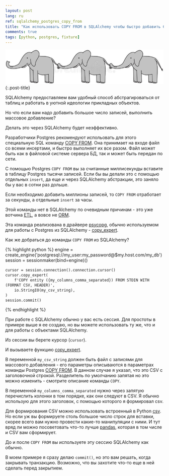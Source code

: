 ```yaml
---
layout: post
lang: ru
ref: sqlalchemy_postgres_copy_from
title: "Как использовать COPY FROM в SQLAlchemy чтобы быстро добавить большое число записей"
comments: true
tags: [python, postgres, fixture]
---
```

![](/images/elephant_copy.jpg){:.post-title}

SQLAlchemy предоставляем вам удобный способ абстрагироваться от таблиц и работать в уютной
идеологии прикладных объектов.

Но что если вам надо добавить большое число записей, выполнить массовое добавление? 

Делать это через SQLAlchemy будет неэффективно.

Разработчики Postgres рекомендуют испольовать для этого специальную SQL команду 
[COPY FROM](https://www.postgresql.org/docs/current/populate.html). Она принимает на входе файл 
со всеми инсертами, и быстро выполняет их все разом. Файл может быть как в файловой системе 
сервера БД, так и может быть передан по сети.

С помощью Postgres `COPY FROM` вы за считанные миллисекунды вставите в таблицу Postgres тысячи 
записей. Если бы вы делали это с помощью отдельных `insert`, да еще и через SQLAlchemy абстракции, 
это  заняло бы у вас в сотни раз дольше.

Если необходимо добавить миллионы записей, то `COPY FROM` отработает за секунды, а отдельные
`insert` за часы.

Этой команды нет в SQLAlchemy по очевидным причинам - это уже вотчина 
[ETL](https://ru.wikipedia.org/wiki/ETL), а вовсе не [ORM](https://ru.wikipedia.org/wiki/ORM).

Эта команда реализована в драйвере [psycopg](https://www.psycopg.org/docs/index.html), 
обычно используемом для работы с Postgres из SQLAlchemy -
[copy_expert](https://www.psycopg.org/docs/cursor.html#cursor.copy_expert).

Как же добраться до команды `COPY FROM` из SQLAlchemy?

{% highlight python %}
    engine = create_engine('postgresql://my_user:my_password@$my.host.com/my_db')
    session = sessionmaker(bind=engine)()
    
    cursor = session.connection().connection.cursor()
    cursor.copy_expert( 
        f'COPY entity ({my_columns_comma_separated}) FROM STDIN WITH (FORMAT CSV, HEADER)',
        io.StringIO(my_csv_string),
    )
    session.commit()
{% endhighlight %}

При работе с SQLAlchemy обычно у вас есть сессия. Для простоты в примере выше я ее создаю, но 
вы можете использовать ту же, что и для работы с объектами SQLAlchemy.

Из сессии вы берете курсор (`cursor`).

И вызываете функцию [copy_expert](https://www.psycopg.org/docs/cursor.html#cursor.copy_expert).

В переменной `my_csv_string` должен быть файл с записями для массового добавления - его 
параметры описываются в параметрах команды Postgres 
[COPY FROM](https://www.postgresql.org/docs/current/populate.html).
В данном случае я указал, что это CSV с заголовочной строкой. Разделитель по умолчанию
запятая но это можно изменить - смотрите описание команды `COPY`.

В переменной `my_columns_comma_separated` нужно через запятую перечислить колонки в том порядке, 
как они следуют в CSV. Я обычно использую для этого заголовок, с помощью которого я формировал
csv. 

Для формирования CSV можно использовать встроенный в Python 
[csv](https://docs.python.org/3/library/csv.html).
Но если уж вы формируете столь большое число строк для вставки, скорее всего вам нужно провести 
какие-то манипуляции с ними. И тут вряд ли можно посоветовать что-то лучше 
[pandas](https://pandas.pydata.org/), которая в том числе и CSV вам сформирует.

До и после `COPY FROM` вы используете эту сессию SQLAlchemy как обычно.

В моем примере я сразу делаю `commit()`, но это вам решать, когда закрывать транзакцию.
Возможно, что вы захотите что-то еще в ней сделать перед закрытием.

